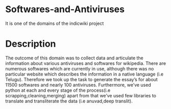 # Softwares-and-Antiviruses

It is one of the domains of the indicwiki project

# Description

The outcome of this domain was to collect data and articulate the information about various antiviruses and softwares for wikipedia. There are numerous softwares which are currently in use, although there was no particular website which describes the information in a native language (i.e Telugu). Therefore we took up the task to generate the essay’s for about 11500 softwares and nearly 100 antiviruses. Furthermore, we’ve used python at each and every stage of the process(i.e scrapping,cleaning,merging) apart from that we’ve used few libraries to translate and transliterate the data (i.e anuvad,deep translit).
